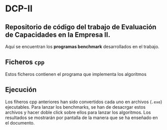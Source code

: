# DCP-II
Repositorio de código del trabajo de Evaluación de Capacidades en la Empresa II.
--
Aquí se encuentran los **programas benchmark** desarrollados en el trabajo.

## Ficheros `cpp`

Estos ficheros contienen el programa que implementa los algoritmos

## Ejecución

Los fiheros cpp anteriores han sido convertidos cada uno en archivos (`.exe`) ejecutables. Para lanzar los benchmarks, se han de desacrgar estos archivos y hacer doble click sobre ellos para lanzar los algoritmos. Los resultados se mostrarán por pantalla de la manera que se ha enseñado en el documento.
